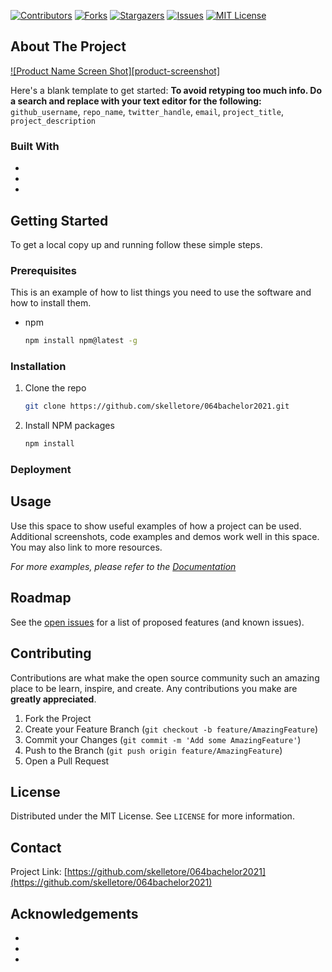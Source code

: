 <!--
*** Thanks for checking out the Best-README-Template. If you have a suggestion
*** that would make this better, please fork the repo and create a pull request
*** or simply open an issue with the tag "enhancement".
*** Thanks again! Now go create something AMAZING! :D
***
***
***
*** To avoid retyping too much info. Do a search and replace for the following:
*** github_username, repo_name, twitter_handle, email, project_title, project_description
-->

<!-- PROJECT SHIELDS -->
<!--
*** I'm using markdown "reference style" links for readability.
*** Reference links are enclosed in brackets [ ] instead of parentheses ( ).
*** See the bottom of this document for the declaration of the reference variables
*** for contributors-url, forks-url, etc. This is an optional, concise syntax you may use.
*** https://www.markdownguide.org/basic-syntax/#reference-style-links
-->

[![Contributors][contributors-shield]][contributors-url]
[![Forks][forks-shield]][forks-url]
[![Stargazers][stars-shield]][stars-url]
[![Issues][issues-shield]][issues-url]
[![MIT License][license-shield]][license-url]

<!-- ABOUT THE PROJECT -->

## About The Project

[![Product Name Screen Shot][product-screenshot]](https://example.com)

Here's a blank template to get started:
**To avoid retyping too much info. Do a search and replace with your text editor for the following:**
`github_username`, `repo_name`, `twitter_handle`, `email`, `project_title`, `project_description`

### Built With

- []()
- []()
- []()

<!-- GETTING STARTED -->

## Getting Started

To get a local copy up and running follow these simple steps.

### Prerequisites

This is an example of how to list things you need to use the software and how to install them.

- npm
  ```sh
  npm install npm@latest -g
  ```

### Installation

1. Clone the repo
   ```sh
   git clone https://github.com/skelletore/064bachelor2021.git
   ```
2. Install NPM packages
   ```sh
   npm install
   ```

### Deployment

<!-- USAGE EXAMPLES -->

## Usage

Use this space to show useful examples of how a project can be used. Additional screenshots, code examples and demos work well in this space. You may also link to more resources.

_For more examples, please refer to the [Documentation](https://example.com)_

<!-- ROADMAP -->

## Roadmap

See the [open issues](https://github.com/skelletore/064bachelor2021/issues) for a list of proposed features (and known issues).

<!-- CONTRIBUTING -->

## Contributing

Contributions are what make the open source community such an amazing place to be learn, inspire, and create. Any contributions you make are **greatly appreciated**.

1. Fork the Project
2. Create your Feature Branch (`git checkout -b feature/AmazingFeature`)
3. Commit your Changes (`git commit -m 'Add some AmazingFeature'`)
4. Push to the Branch (`git push origin feature/AmazingFeature`)
5. Open a Pull Request

<!-- LICENSE -->

## License

Distributed under the MIT License. See `LICENSE` for more information.

<!-- CONTACT -->

## Contact

Project Link: [https://github.com/skelletore/064bachelor2021](https://github.com/skelletore/064bachelor2021)

<!-- ACKNOWLEDGEMENTS -->

## Acknowledgements

- []()
- []()
- []()

<!-- MARKDOWN LINKS & IMAGES -->
<!-- https://www.markdownguide.org/basic-syntax/#reference-style-links -->

[contributors-shield]: https://img.shields.io/github/contributors/skelletore/064bachelor2021.svg?style=for-the-badge
[contributors-url]: https://github.com/skelletore/064bachelor2021/graphs/contributors
[forks-shield]: https://img.shields.io/github/forks/skelletore/064bachelor2021.svg?style=for-the-badge
[forks-url]: https://github.com/skelletore/064bachelor2021/network/members
[stars-shield]: https://img.shields.io/github/stars/skelletore/064bachelor2021.svg?style=for-the-badge
[stars-url]: https://github.com/skelletore/064bachelor2021/stargazers
[issues-shield]: https://img.shields.io/github/issues/skelletore/064bachelor2021.svg?style=for-the-badge
[issues-url]: https://github.com/skelletore/064bachelor2021/issues
[license-shield]: https://img.shields.io/github/license/skelletore/064bachelor2021.svg?style=for-the-badge
[license-url]: https://github.com/skelletore/064bachelor2021/blob/master/LICENSE.txt
